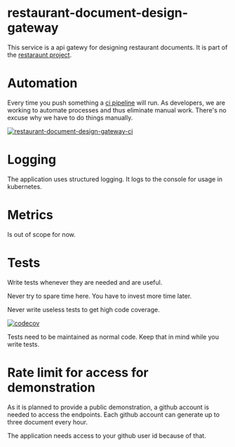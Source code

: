 # restaurant-document-design-gateway
This service is a api gatewy for designing restaurant documents.
It is part of the [restaraunt project](https://github.com/KinNeko-De/restaurant).

# Automation
Every time you push something a [ci pipeline](.github/workflows/ci.yml) will run. As developers, we are working to automate processes and thus eliminate manual work. There's no excuse why we have to do things manually.

[![restaurant-document-design-gateway-ci](https://github.com/KinNeko-De/restaurant-document-design-gateway/actions/workflows/ci.yml/badge.svg)](https://github.com/KinNeko-De/restaurant-document-design-gateway/actions/workflows/ci.yml)

# Logging
The application uses structured logging. It logs to the console for usage in kubernetes.

# Metrics
Is out of scope for now.

# Tests
Write tests whenever they are needed and are useful.

Never try to spare time here. You have to invest more time later.

Never write useless tests to get high code coverage.

[![codecov](https://codecov.io/gh/KinNeko-De/restaurant-document-design-gateway/branch/main/graph/badge.svg?token=BoDmQQ8ol7)](https://codecov.io/gh/KinNeko-De/restaurant-document-design-gateway)

Tests need to be maintained as normal code. Keep that in mind while you write tests.

# Rate limit for access for demonstration
As it is planned to provide a public demonstration, a github account is needed to access the endpoints. Each github account can generate up to three document every hour.

The application needs access to your github user id because of that.